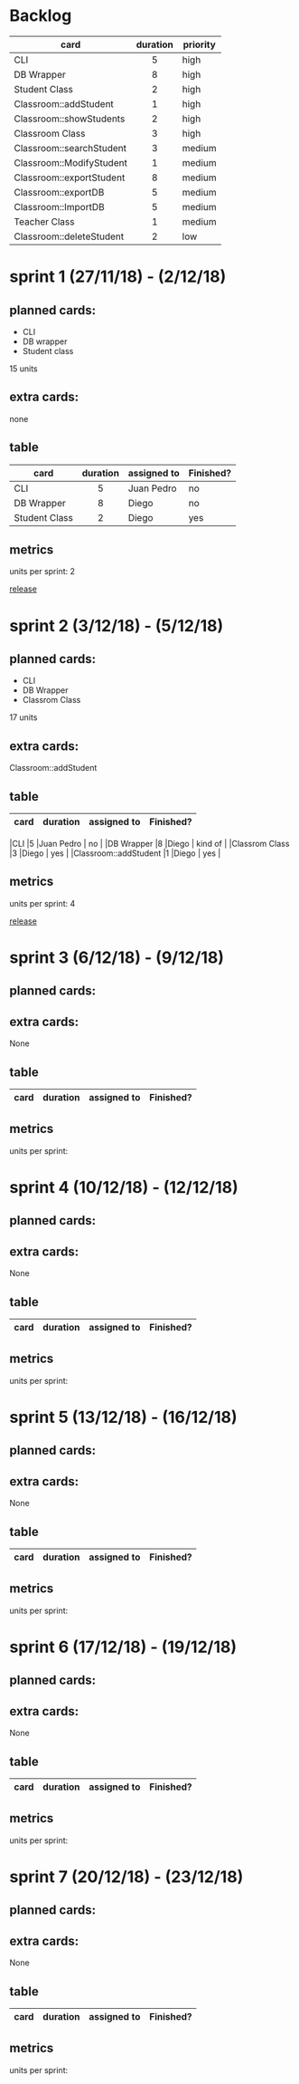 # Backlog

| card                     | duration | priority |
|--------------------------|:--------:|----------|
| CLI                      | 5        | high     |
| DB Wrapper               | 8        | high     |
| Student Class            | 2        | high     |
| Classroom::addStudent    | 1        | high     |
| Classroom::showStudents  | 2        | high     |
| Classroom Class          | 3        | high     |
| Classroom::searchStudent | 3        | medium   |
| Classroom::ModifyStudent | 1        | medium   |
| Classroom::exportStudent | 8        | medium   |
| Classroom::exportDB      | 5        | medium   |
| Classroom::ImportDB      | 5        | medium   |
| Teacher Class            | 1        | medium   |
| Classroom::deleteStudent | 2        | low      |




# sprint 1 (27/11/18) - (2/12/18)

## planned cards:
- CLI
- DB wrapper
- Student class

15 units

## extra cards:
none

## table

|card           |duration|assigned to   |Finished?|
|---------------|:------:|--------------|---------|
|CLI            |5       |Juan Pedro    | no      |
|DB Wrapper     |8       |Diego         | no      |
|Student Class  |2       |Diego         | yes     |

## metrics
units per sprint: 2

[release](https://github.com/juanperb98/Ingenieria-software/releases/tag/v0.1-alpha)


# sprint 2 (3/12/18) - (5/12/18)

## planned cards:
- CLI
- DB Wrapper
- Classrom Class

17 units

## extra cards:
Classroom::addStudent

## table

|card                  |duration|assigned to   |Finished?|
|----------------------|:------:|--------------|---------|

|CLI                   |5       |Juan Pedro    | no      |
|DB Wrapper            |8       |Diego         | kind of |
|Classrom Class        |3       |Diego         | yes     |
|Classroom::addStudent |1       |Diego         | yes     |

## metrics
units per sprint: 4


[release](https://github.com/juanperb98/Ingenieria-software/releases/tag/v0.2-alpha)

# sprint 3 (6/12/18) - (9/12/18)

## planned cards:

## extra cards:
None

## table

|card           |duration|assigned to   |Finished?|
|---------------|:------:|--------------|---------|

## metrics
units per sprint: 



# sprint 4 (10/12/18) - (12/12/18)

## planned cards:

## extra cards:
None

## table

|card           |duration|assigned to   |Finished?|
|---------------|:------:|--------------|---------|

## metrics
units per sprint: 



# sprint 5 (13/12/18) - (16/12/18)

## planned cards:

## extra cards:
None

## table

|card           |duration|assigned to   |Finished?|
|---------------|:------:|--------------|---------|

## metrics
units per sprint: 



# sprint 6 (17/12/18) - (19/12/18)

## planned cards:

## extra cards:
None

## table

|card           |duration|assigned to   |Finished?|
|---------------|:------:|--------------|---------|

## metrics
units per sprint: 



# sprint 7 (20/12/18) - (23/12/18)

## planned cards:

## extra cards:
None

## table

|card           |duration|assigned to   |Finished?|
|---------------|:------:|--------------|---------|

## metrics
units per sprint: 


